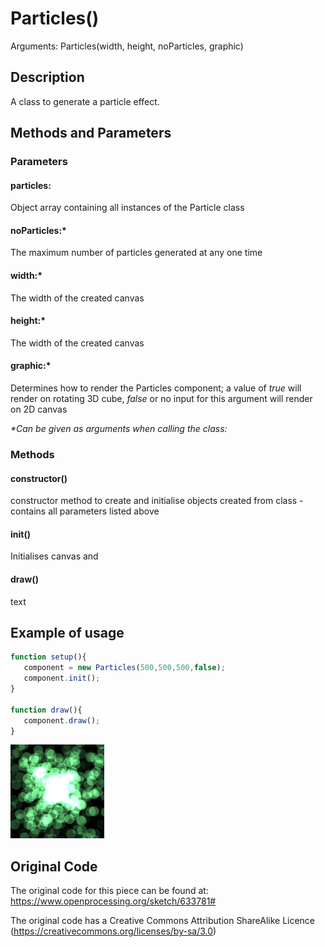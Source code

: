# Particles()
Arguments: Particles(width, height, noParticles, graphic)

## Description
A class to generate a particle effect.
## Methods and Parameters
### Parameters
#### particles:
  Object array containing all instances of the Particle class
#### noParticles:*
  The maximum number of particles generated at any one time

#### width:*
 The width of the created canvas

#### height:*
The width of the created canvas

#### graphic:*
Determines how to render the Particles component; a value of *true* will render on rotating 3D cube, *false* or no input for this argument will render on 2D canvas


_\*Can be given as arguments when calling the class:_
### Methods

#### constructor()
constructor method to create and initialise objects created from class - contains all parameters listed above
#### init()
Initialises canvas and

#### draw()
text

## Example of usage

 ```javascript
function setup(){
	component = new Particles(500,500,500,false);
	component.init();
}

function draw(){
	component.draw();
}
```
<img src="images/example.png" alt="example image" width="150"/>




## Original Code
The original code for this piece can be found at: https://www.openprocessing.org/sketch/633781#

The original code has a Creative Commons Attribution ShareAlike Licence (https://creativecommons.org/licenses/by-sa/3.0)
